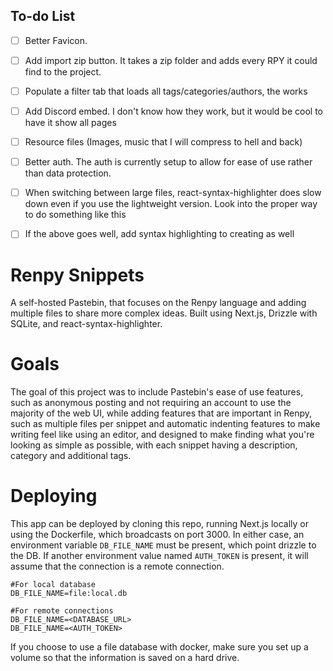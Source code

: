 ## To-do List
- [ ] Better Favicon.
- [ ] Add import zip button. It takes a zip folder and adds every RPY it could find to the project.
- [ ] Populate a filter tab that loads all tags/categories/authors, the works
- [ ] Add Discord embed. I don't know how they work, but it would be cool to have it show all pages
- [ ] Resource files (Images, music that I will compress to hell and back)
- [ ] Better auth. The auth is currently setup to allow for ease of use rather than data protection.
- [ ] When switching between large files, react-syntax-highlighter does slow down even if you use the lightweight version. Look into the proper way to do something like this
- [ ] If the above goes well, add syntax highlighting to creating as well



# Renpy Snippets
A self-hosted Pastebin, that focuses on the Renpy language and adding multiple files to share more complex ideas. Built using Next.js, Drizzle with SQLite, and react-syntax-highlighter.

# Goals
The goal of this project was to include Pastebin's ease of use features, such as anonymous posting and not requiring an account to use the majority of the web UI, while adding features that are important in Renpy, such as multiple files per snippet and automatic indenting features to make writing feel like using an editor, and designed to make finding what you're looking as simple as possible, with each snippet having a description, category and additional tags.

# Deploying
This app can be deployed by cloning this repo, running Next.js locally or using the Dockerfile, which broadcasts on port 3000. In either case, an environment variable `DB_FILE_NAME` must be present, which point drizzle to the DB. If another environment value named `AUTH_TOKEN` is present, it will assume that the connection is a remote connection.

```dosini
#For local database
DB_FILE_NAME=file:local.db

#For remote connections
DB_FILE_NAME=<DATABASE_URL>
DB_FILE_NAME=<AUTH_TOKEN>
```

If you choose to use a file database with docker, make sure you set up a volume so that the information is saved on a hard drive.


